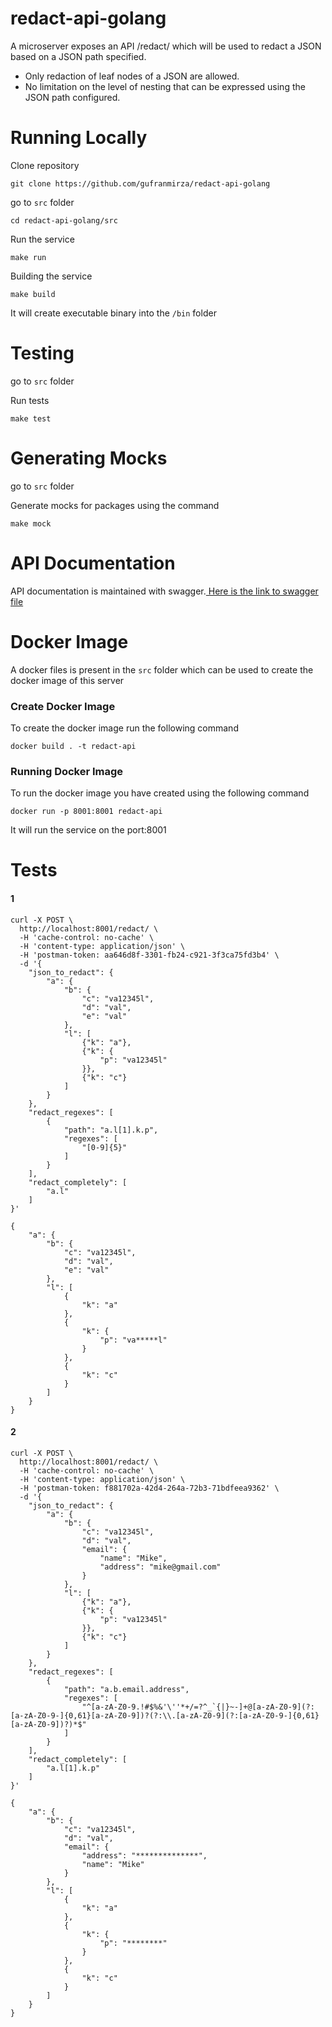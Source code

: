 # redact-api-golang

A microserver exposes an API /redact/ which will be used to redact a JSON based on a JSON path specified.
- Only redaction of leaf nodes of a JSON are allowed.
- No limitation on the level of nesting that can be expressed using the JSON path configured.


# Running Locally

Clone repository 
``` 
git clone https://github.com/gufranmirza/redact-api-golang
```
go to `src`  folder
```
cd redact-api-golang/src
```
Run the service
```
make run
```
Building the service
```
make build
```
It will create executable binary into the `/bin` folder


# Testing
go to `src`  folder

Run tests
```
make test
```

# Generating Mocks 
go to `src`  folder

Generate mocks for packages using the command

```
make mock
```
# API Documentation
API documentation is maintained with swagger.[ Here is the link to swagger file](https://github.com/gufranmirza/redact-api-golang/blob/master/api/swagger.yaml)

# Docker Image
A docker files is present in the `src` folder which can be used to create the docker image of this server

### Create Docker Image
To create the docker image run the following command
```
docker build . -t redact-api
```

### Running Docker Image
To run the docker image you have created using the following command
```
docker run -p 8001:8001 redact-api
```
It will run the service on the port:8001

# Tests

#### 1
```
curl -X POST \
  http://localhost:8001/redact/ \
  -H 'cache-control: no-cache' \
  -H 'content-type: application/json' \
  -H 'postman-token: aa646d8f-3301-fb24-c921-3f3ca75fd3b4' \
  -d '{
    "json_to_redact": {
        "a": {
            "b": {
                "c": "va12345l",
                "d": "val",
                "e": "val"
            },
            "l": [
                {"k": "a"},
                {"k": {
                	"p": "va12345l"	
                }},
                {"k": "c"}
            ]
        }
    },
    "redact_regexes": [
        {
            "path": "a.l[1].k.p",
            "regexes": [
                "[0-9]{5}"
            ]
        }
    ],
    "redact_completely": [
        "a.l"
    ]
}'

{
    "a": {
        "b": {
            "c": "va12345l",
            "d": "val",
            "e": "val"
        },
        "l": [
            {
                "k": "a"
            },
            {
                "k": {
                    "p": "va*****l"
                }
            },
            {
                "k": "c"
            }
        ]
    }
}
```

#### 2
```
curl -X POST \
  http://localhost:8001/redact/ \
  -H 'cache-control: no-cache' \
  -H 'content-type: application/json' \
  -H 'postman-token: f881702a-42d4-264a-72b3-71bdfeea9362' \
  -d '{
    "json_to_redact": {
        "a": {
            "b": {
                "c": "va12345l",
                "d": "val",
                "email": {
                	"name": "Mike",
                	"address": "mike@gmail.com"
                }
            },
            "l": [
                {"k": "a"},
                {"k": {
                	"p": "va12345l"	
                }},
                {"k": "c"}
            ]
        }
    },
    "redact_regexes": [
        {
            "path": "a.b.email.address",
            "regexes": [
                "^[a-zA-Z0-9.!#$%&'\''*+/=?^_`{|}~-]+@[a-zA-Z0-9](?:[a-zA-Z0-9-]{0,61}[a-zA-Z0-9])?(?:\\.[a-zA-Z0-9](?:[a-zA-Z0-9-]{0,61}[a-zA-Z0-9])?)*$"
            ]
        }
    ],
    "redact_completely": [
        "a.l[1].k.p"
    ]
}'

{
    "a": {
        "b": {
            "c": "va12345l",
            "d": "val",
            "email": {
                "address": "**************",
                "name": "Mike"
            }
        },
        "l": [
            {
                "k": "a"
            },
            {
                "k": {
                    "p": "********"
                }
            },
            {
                "k": "c"
            }
        ]
    }
}
```
